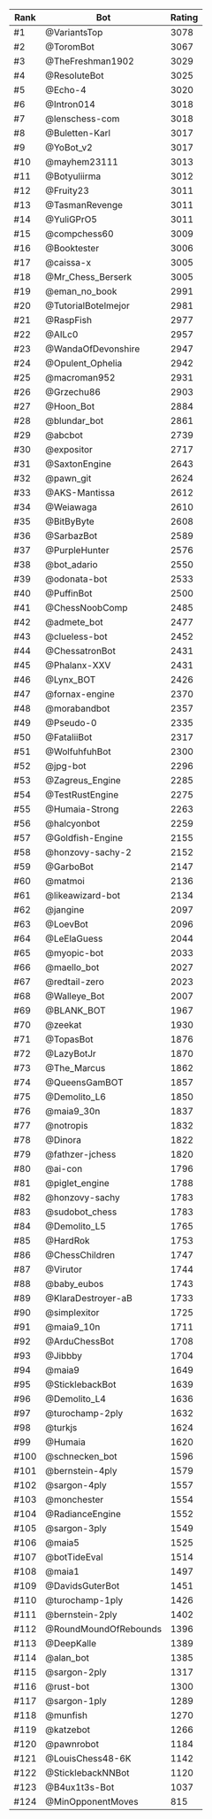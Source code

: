 Rank|Bot|Rating
---|---|---
#1|@VariantsTop|3078
#2|@ToromBot|3067
#3|@TheFreshman1902|3029
#4|@ResoluteBot|3025
#5|@Echo-4|3020
#6|@Intron014|3018
#7|@lenschess-com|3018
#8|@Buletten-Karl|3017
#9|@YoBot_v2|3017
#10|@mayhem23111|3013
#11|@Botyuliirma|3012
#12|@Fruity23|3011
#13|@TasmanRevenge|3011
#14|@YuliGPrO5|3011
#15|@compchess60|3009
#16|@Booktester|3006
#17|@caissa-x|3005
#18|@Mr_Chess_Berserk|3005
#19|@eman_no_book|2991
#20|@TutorialBotelmejor|2981
#21|@RaspFish|2977
#22|@AILc0|2957
#23|@WandaOfDevonshire|2947
#24|@Opulent_Ophelia|2942
#25|@macroman952|2931
#26|@Grzechu86|2903
#27|@Hoon_Bot|2884
#28|@blundar_bot|2861
#29|@abcbot|2739
#30|@expositor|2717
#31|@SaxtonEngine|2643
#32|@pawn_git|2624
#33|@AKS-Mantissa|2612
#34|@Weiawaga|2610
#35|@BitByByte|2608
#36|@SarbazBot|2589
#37|@PurpleHunter|2576
#38|@bot_adario|2550
#39|@odonata-bot|2533
#40|@PuffinBot|2500
#41|@ChessNoobComp|2485
#42|@admete_bot|2477
#43|@clueless-bot|2452
#44|@ChessatronBot|2431
#45|@Phalanx-XXV|2431
#46|@Lynx_BOT|2426
#47|@fornax-engine|2370
#48|@morabandbot|2357
#49|@Pseudo-0|2335
#50|@FataliiBot|2317
#51|@WolfuhfuhBot|2300
#52|@jpg-bot|2296
#53|@Zagreus_Engine|2285
#54|@TestRustEngine|2275
#55|@Humaia-Strong|2263
#56|@halcyonbot|2259
#57|@Goldfish-Engine|2155
#58|@honzovy-sachy-2|2152
#59|@GarboBot|2147
#60|@matmoi|2136
#61|@likeawizard-bot|2134
#62|@jangine|2097
#63|@LoevBot|2096
#64|@LeElaGuess|2044
#65|@myopic-bot|2033
#66|@maello_bot|2027
#67|@redtail-zero|2023
#68|@Walleye_Bot|2007
#69|@BLANK_BOT|1967
#70|@zeekat|1930
#71|@TopasBot|1876
#72|@LazyBotJr|1870
#73|@The_Marcus|1862
#74|@QueensGamBOT|1857
#75|@Demolito_L6|1850
#76|@maia9_30n|1837
#77|@notropis|1832
#78|@Dinora|1822
#79|@fathzer-jchess|1820
#80|@ai-con|1796
#81|@piglet_engine|1788
#82|@honzovy-sachy|1783
#83|@sudobot_chess|1783
#84|@Demolito_L5|1765
#85|@HardRok|1753
#86|@ChessChildren|1747
#87|@Virutor|1744
#88|@baby_eubos|1743
#89|@KlaraDestroyer-aB|1733
#90|@simplexitor|1725
#91|@maia9_10n|1711
#92|@ArduChessBot|1708
#93|@Jibbby|1704
#94|@maia9|1649
#95|@SticklebackBot|1639
#96|@Demolito_L4|1636
#97|@turochamp-2ply|1632
#98|@turkjs|1624
#99|@Humaia|1620
#100|@schnecken_bot|1596
#101|@bernstein-4ply|1579
#102|@sargon-4ply|1557
#103|@monchester|1554
#104|@RadianceEngine|1552
#105|@sargon-3ply|1549
#106|@maia5|1525
#107|@botTideEval|1514
#108|@maia1|1497
#109|@DavidsGuterBot|1451
#110|@turochamp-1ply|1426
#111|@bernstein-2ply|1402
#112|@RoundMoundOfRebounds|1396
#113|@DeepKalle|1389
#114|@alan_bot|1385
#115|@sargon-2ply|1317
#116|@rust-bot|1300
#117|@sargon-1ply|1289
#118|@munfish|1270
#119|@katzebot|1266
#120|@pawnrobot|1184
#121|@LouisChess48-6K|1142
#122|@SticklebackNNBot|1120
#123|@B4ux1t3s-Bot|1037
#124|@MinOpponentMoves|815

